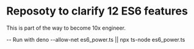 # Reposoty to clarify 12 ES6 features 

This is part of the way to become 10x engineer.

-- Run with deno --allow-net es6_power.ts || npx ts-node es6_power.ts